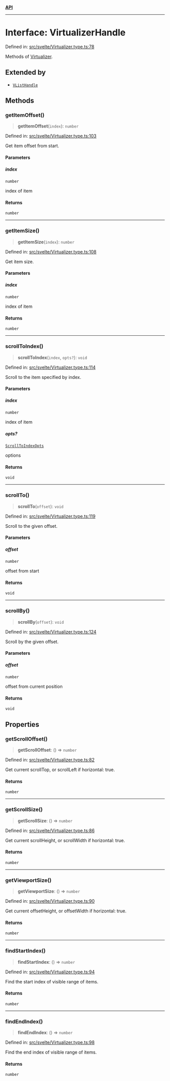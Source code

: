 [**API**](../../API.md)

***

# Interface: VirtualizerHandle

Defined in: [src/svelte/Virtualizer.type.ts:78](https://github.com/inokawa/virtua/blob/a4dc37ae2c2c92c0fc6479150a2364bca543b622/src/svelte/Virtualizer.type.ts#L78)

Methods of [Virtualizer](../variables/VList.md).

## Extended by

- [`VListHandle`](VListHandle.md)

## Methods

### getItemOffset()

> **getItemOffset**(`index`): `number`

Defined in: [src/svelte/Virtualizer.type.ts:103](https://github.com/inokawa/virtua/blob/a4dc37ae2c2c92c0fc6479150a2364bca543b622/src/svelte/Virtualizer.type.ts#L103)

Get item offset from start.

#### Parameters

##### index

`number`

index of item

#### Returns

`number`

***

### getItemSize()

> **getItemSize**(`index`): `number`

Defined in: [src/svelte/Virtualizer.type.ts:108](https://github.com/inokawa/virtua/blob/a4dc37ae2c2c92c0fc6479150a2364bca543b622/src/svelte/Virtualizer.type.ts#L108)

Get item size.

#### Parameters

##### index

`number`

index of item

#### Returns

`number`

***

### scrollToIndex()

> **scrollToIndex**(`index`, `opts?`): `void`

Defined in: [src/svelte/Virtualizer.type.ts:114](https://github.com/inokawa/virtua/blob/a4dc37ae2c2c92c0fc6479150a2364bca543b622/src/svelte/Virtualizer.type.ts#L114)

Scroll to the item specified by index.

#### Parameters

##### index

`number`

index of item

##### opts?

[`ScrollToIndexOpts`](../../react/interfaces/ScrollToIndexOpts.md)

options

#### Returns

`void`

***

### scrollTo()

> **scrollTo**(`offset`): `void`

Defined in: [src/svelte/Virtualizer.type.ts:119](https://github.com/inokawa/virtua/blob/a4dc37ae2c2c92c0fc6479150a2364bca543b622/src/svelte/Virtualizer.type.ts#L119)

Scroll to the given offset.

#### Parameters

##### offset

`number`

offset from start

#### Returns

`void`

***

### scrollBy()

> **scrollBy**(`offset`): `void`

Defined in: [src/svelte/Virtualizer.type.ts:124](https://github.com/inokawa/virtua/blob/a4dc37ae2c2c92c0fc6479150a2364bca543b622/src/svelte/Virtualizer.type.ts#L124)

Scroll by the given offset.

#### Parameters

##### offset

`number`

offset from current position

#### Returns

`void`

## Properties

### getScrollOffset()

> **getScrollOffset**: () => `number`

Defined in: [src/svelte/Virtualizer.type.ts:82](https://github.com/inokawa/virtua/blob/a4dc37ae2c2c92c0fc6479150a2364bca543b622/src/svelte/Virtualizer.type.ts#L82)

Get current scrollTop, or scrollLeft if horizontal: true.

#### Returns

`number`

***

### getScrollSize()

> **getScrollSize**: () => `number`

Defined in: [src/svelte/Virtualizer.type.ts:86](https://github.com/inokawa/virtua/blob/a4dc37ae2c2c92c0fc6479150a2364bca543b622/src/svelte/Virtualizer.type.ts#L86)

Get current scrollHeight, or scrollWidth if horizontal: true.

#### Returns

`number`

***

### getViewportSize()

> **getViewportSize**: () => `number`

Defined in: [src/svelte/Virtualizer.type.ts:90](https://github.com/inokawa/virtua/blob/a4dc37ae2c2c92c0fc6479150a2364bca543b622/src/svelte/Virtualizer.type.ts#L90)

Get current offsetHeight, or offsetWidth if horizontal: true.

#### Returns

`number`

***

### findStartIndex()

> **findStartIndex**: () => `number`

Defined in: [src/svelte/Virtualizer.type.ts:94](https://github.com/inokawa/virtua/blob/a4dc37ae2c2c92c0fc6479150a2364bca543b622/src/svelte/Virtualizer.type.ts#L94)

Find the start index of visible range of items.

#### Returns

`number`

***

### findEndIndex()

> **findEndIndex**: () => `number`

Defined in: [src/svelte/Virtualizer.type.ts:98](https://github.com/inokawa/virtua/blob/a4dc37ae2c2c92c0fc6479150a2364bca543b622/src/svelte/Virtualizer.type.ts#L98)

Find the end index of visible range of items.

#### Returns

`number`
